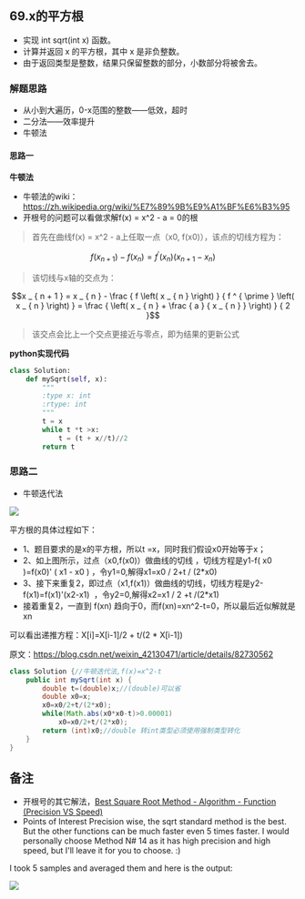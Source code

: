## 69.x的平方根
- 实现 int sqrt(int x) 函数。 
- 计算并返回 x 的平方根，其中 x 是非负整数。 
- 由于返回类型是整数，结果只保留整数的部分，小数部分将被舍去。

### 解题思路
- 从小到大遍历，0-x范围的整数——低效，超时
- 二分法——效率提升
- 牛顿法

#### 思路一
**牛顿法**
- 牛顿法的wiki：https://zh.wikipedia.org/wiki/%E7%89%9B%E9%A1%BF%E6%B3%95
- 开根号的问题可以看做求解f(x) = x^2 - a = 0的根  
> 首先在曲线f(x) = x^2 - a上任取一点（x0, f(x0)），该点的切线方程为：
```math
f \left( x _ { n + 1 } \right) - f \left( x _ { n } \right) = f ^ { \prime } \left( x _ { n } \right) \left( x _ { n + 1 } - x _ { n } \right)
```
> 该切线与x轴的交点为：

```math
x _ { n + 1 } = x _ { n } - \frac { f \left( x _ { n } \right) } { f ^ { \prime } \left( x _ { n } \right) } = \frac { \left( x _ { n } + \frac { a } { x _ { n } } \right) } { 2 }
```
> 该交点会比上一个交点更接近与零点，即为结果的更新公式

**python实现代码**
```python
class Solution:
    def mySqrt(self, x):
        """
        :type x: int
        :rtype: int
        """
        t = x
        while t *t >x:
            t = (t + x//t)//2
        return t
```

### 思路二
- 牛顿迭代法

![](https://img-blog.csdn.net/20170521131823783?watermark/2/text/aHR0cDovL2Jsb2cuY3Nkbi5uZXQvaG51MjAxMg==/font/5a6L5L2T/fontsize/400/fill/I0JBQkFCMA==/dissolve/70/gravity/SouthEast)

平方根的具体过程如下：
- 1、题目要求的是x的平方根，所以t =x，同时我们假设x0开始等于x；
- 2、如上图所示，过点（x0,f(x0)）做曲线的切线 ，切线方程是y1-f( x0 )=f(x0)' ( x1 - x0 ) ，令y1=0,解得x1=x0 / 2+t / (2*x0)
- 3、接下来重复2，即过点（x1,f(x1)）做曲线的切线，切线方程是y2-f(x1)=f(x1)'(x2-x1)  ，令y2=0,解得x2=x1 / 2 +t /(2*x1)
- 接着重复2，一直到 f(xn) 趋向于0，而f(xn)=xn^2-t=0，所以最后近似解就是xn

可以看出递推方程：X[i]=X[i-1]/2 + t/(2 * X[i-1])

原文：https://blog.csdn.net/weixin_42130471/article/details/82730562

```java
class Solution {//牛顿迭代法,f(x)=x^2-t
    public int mySqrt(int x) {
        double t=(double)x;//(double)可以省
        double x0=x;
        x0=x0/2+t/(2*x0);
        while(Math.abs(x0*x0-t)>0.00001)
            x0=x0/2+t/(2*x0);
        return (int)x0;//double 转int类型必须使用强制类型转化
    }
}
```

## 备注
- 开根号的其它解法，[Best Square Root Method - Algorithm - Function (Precision VS Speed)](https://www.codeproject.com/Articles/69941/Best-Square-Root-Method-Algorithm-Function-Precisi)
- Points of Interest
Precision wise, the sqrt standard method is the best. But the other functions can be much faster even 5 times faster. I would personally choose Method N# 14 as it has high precision and high speed, but I'll leave it for you to choose. :)

I took 5 samples and averaged them and here is the output:

![](https://www.codeproject.com/KB/cpp/Sqrt_Prec_VS_Speed/Analysis2.png)




